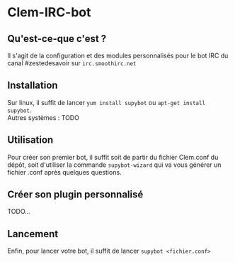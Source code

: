 # Clem-IRC-bot

## Qu'est-ce-que c'est ?
Il s'agit de la configuration et des modules personnalisés pour le bot IRC du canal #zestedesavoir sur `irc.smoothirc.net`

## Installation
Sur linux, il suffit de lancer `yum install supybot` ou `apt-get install supybot`.  
Autres systèmes : TODO

## Utilisation
Pour créer son premier bot, il suffit soit de partir du fichier Clem.conf du dépôt, soit d'utiliser la commande `supybot-wizard` qui va vous générer un fichier .conf après quelques questions.

## Créer son plugin personnalisé
TODO...

## Lancement

Enfin, pour lancer votre bot, il suffit de lancer `supybot <fichier.conf>`
